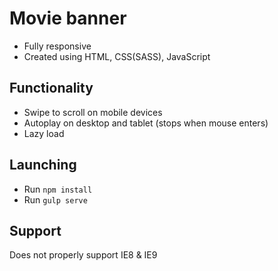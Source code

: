 # Movie banner
* Fully responsive
* Created using HTML, CSS(SASS), JavaScript

## Functionality
* Swipe to scroll on mobile devices
* Autoplay on desktop and tablet (stops when mouse enters)
* Lazy load

## Launching
* Run `npm install`
* Run `gulp serve`

## Support
Does not properly support IE8 & IE9
